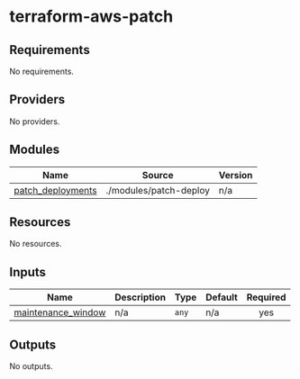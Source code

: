 # terraform-aws-patch
<!-- BEGIN_TF_DOCS -->
## Requirements

No requirements.

## Providers

No providers.

## Modules

| Name | Source | Version |
|------|--------|---------|
| <a name="module_patch_deployments"></a> [patch\_deployments](#module\_patch\_deployments) | ./modules/patch-deploy | n/a |

## Resources

No resources.

## Inputs

| Name | Description | Type | Default | Required |
|------|-------------|------|---------|:--------:|
| <a name="input_maintenance_window"></a> [maintenance\_window](#input\_maintenance\_window) | n/a | `any` | n/a | yes |

## Outputs

No outputs.
<!-- END_TF_DOCS -->
